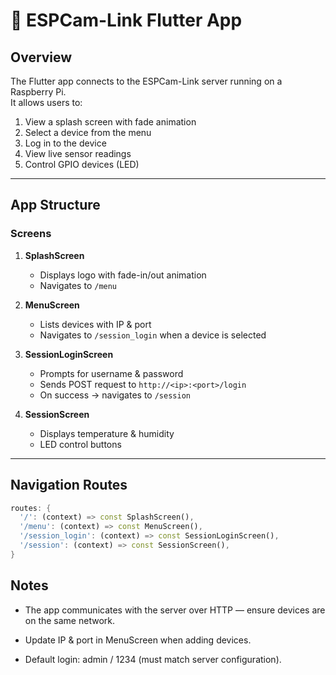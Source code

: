 # 📱 ESPCam-Link Flutter App

## Overview
The Flutter app connects to the ESPCam-Link server running on a Raspberry Pi.  
It allows users to:
1. View a splash screen with fade animation
2. Select a device from the menu
3. Log in to the device
4. View live sensor readings
5. Control GPIO devices (LED)

---

## App Structure

### Screens
1. **SplashScreen**
   - Displays logo with fade-in/out animation
   - Navigates to `/menu`

2. **MenuScreen**
   - Lists devices with IP & port
   - Navigates to `/session_login` when a device is selected

3. **SessionLoginScreen**
   - Prompts for username & password
   - Sends POST request to `http://<ip>:<port>/login`
   - On success → navigates to `/session`

4. **SessionScreen**
   - Displays temperature & humidity
   - LED control buttons

---

## Navigation Routes
```dart
routes: {
  '/': (context) => const SplashScreen(),
  '/menu': (context) => const MenuScreen(),
  '/session_login': (context) => const SessionLoginScreen(),
  '/session': (context) => const SessionScreen(),
}
```
## Notes

- The app communicates with the server over HTTP — ensure devices are on the same network.

- Update IP & port in MenuScreen when adding devices.

- Default login: admin / 1234 (must match server configuration).
